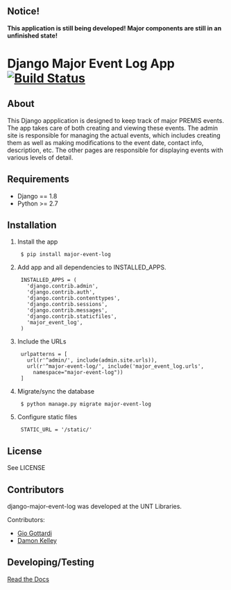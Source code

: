 Notice!
------------------------------------------------------------

**This application is still being developed! Major components are still in an
unfinished state!**

Django Major Event Log App [![Build Status](https://travis-ci.org/unt-libraries/django-major-event-log.svg?branch=master)](https://travis-ci.org/unt-libraries/django-major-event-log)
============================================================

About
--------------------------

This Django appplication is designed to keep track of major PREMIS events.
The app takes care of both creating and viewing these events. The admin site is
responsible for managing the actual events, which includes creating them as well
as making modifications to the event date, contact info, description, etc. The
other pages are responsible for displaying events with various levels of
detail.


Requirements
--------------------------

- Django == 1.8
- Python >= 2.7


Installation
--------------------------

1. Install the app

        $ pip install major-event-log

2. Add app and all dependencies to INSTALLED_APPS.

        INSTALLED_APPS = (
          'django.contrib.admin',
          'django.contrib.auth',
          'django.contrib.contenttypes',
          'django.contrib.sessions',
          'django.contrib.messages',
          'django.contrib.staticfiles',
          'major_event_log',
        )

3. Include the URLs

        urlpatterns = [
          url(r'^admin/', include(admin.site.urls)),
          url(r'^major-event-log/', include('major_event_log.urls',
            namespace="major-event-log"))
        ]

4. Migrate/sync the database

        $ python manage.py migrate major-event-log

5. Configure static files

        STATIC_URL = '/static/'


License
-------------------------

See LICENSE


Contributors
-------------------------

django-major-event-log was developed at the UNT Libraries.

Contributors:

* [Gio Gottardi](https://github.com/somexpert)
* [Damon Kelley](https://github.com/damonkelley)


Developing/Testing
------------------

[Read the Docs](http://django-major-event-log.readthedocs.org/en/latest/developing.html)
